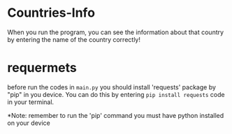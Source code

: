 # Countries-Info
When you run the program, you can see the information about that country by entering the name of the country correctly!

# requermets
before run the codes in `main.py` you should install 'requests' package by "pip" in you device.
You can do this by entering `pip install requests` code in your terminal.

*Note: remember to run the 'pip' command you must have python installed on your device

